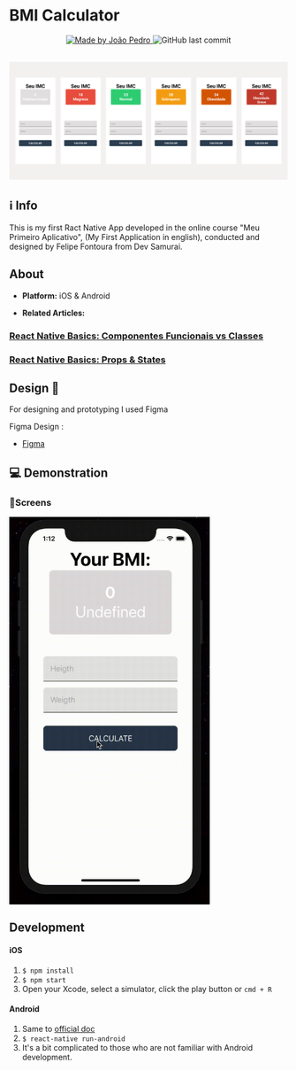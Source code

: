 # BMI Calculator

<p align="center">	
<a href="https://www.linkedin.com/in/jo%C3%A3o-pedro-cordeiro-a2b97319a/">
    <img alt="Made by João Pedro" src="https://img.shields.io/badge/made%20by-JoãoPedroCordeiro-%2304D361">
 </a>
    <img alt="GitHub last commit" src="https://img.shields.io/github/last-commit/5626pedro/whatsapp-chrome-extension">
 </a>
</p>
<br />


<img alt="WhatsApp Extension" title="#page1" src="./assets/page.png" >




## :information_source: Info
<p>
  This is my first Ract Native App developed in the online course "Meu Primeiro Aplicativo", (My First Application in english), conducted and designed by Felipe Fontoura from Dev Samurai.
</p>

## About 
* **Platform:** iOS & Android

* **Related Articles:** 
### [React Native Basics: Componentes Funcionais vs Classes](https://devsamurai.com.br/react-native-componentes-funcionais-vs-classes/)

### [React Native Basics: Props & States](https://devsamurai.com.br/react-native-basics-props-states/)

## Design 🎨
<p>
    For designing and prototyping I used Figma 
</p>

Figma Design :

- [Figma](https://www.figma.com/file/4qF8lAAiBf9Cyko5suFG92/Calculadora-IMC?node-id=0%3A1)

## 💻 Demonstration
### 📱Screens

<img alt="WhatsApp Extension" title="#page1" src="./assets/video.gif" height="700px" align="center"/>


## Development
#### iOS
1. `$ npm install`
3. `$ npm start`
4. Open your Xcode, select a simulator, click the play button or `cmd + R`

#### Android
1. Same to [official doc](http://facebook.github.io/react-native/docs/android-setup.html#content)
2. `$ react-native run-android`
3. It's a bit complicated to those who are not familiar with Android development.
